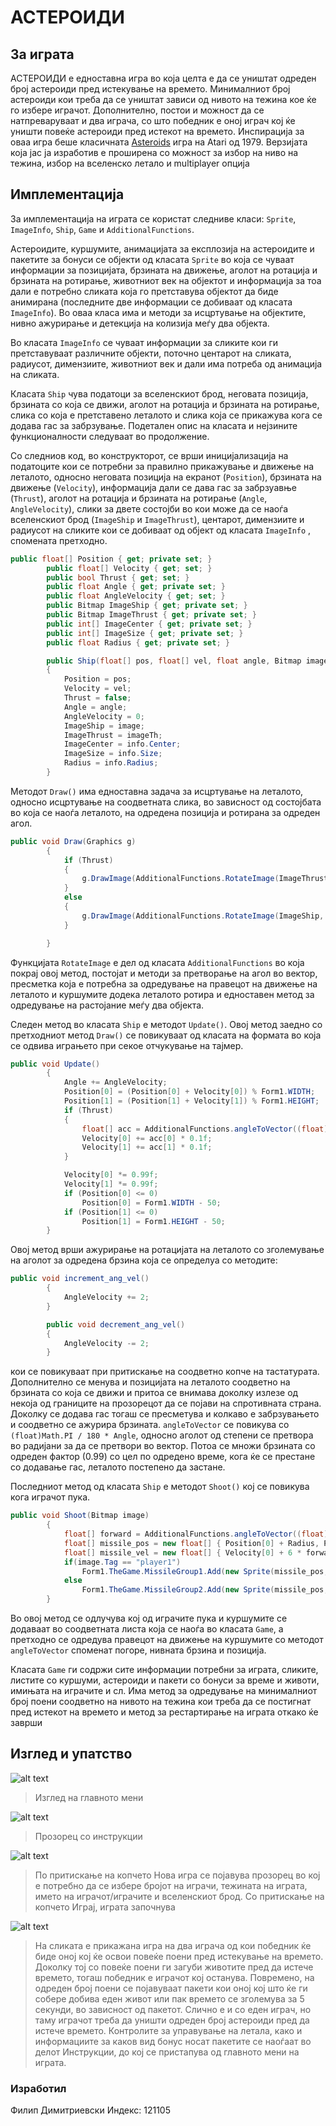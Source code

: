 АСТЕРОИДИ
=========

## За играта
АСТЕРОИДИ е едноставна игра во која целта е да се уништат одреден број астероиди пред истекување на времето. Минималниот број астероиди кои треба да се уништат зависи од нивото на тежина кое ќе го избере играчот. Дополнително, постои и можност да се натпреваруваат и два играча, со што победник е оној играч кој ќе уништи повеќе астероиди пред истекот на времето.
Инспирација за оваа игра беше класичната [Asteroids] игра на Atari од 1979.
Верзијата која јас ја изработив е проширена со можност за избор на ниво на тежина, избор  на вселенско летало и multiplayer опција

## Имплементација
За имплементација на играта се користат следниве класи: `Sprite`, `ImageInfo`, `Ship`, `Game` и `AdditionalFunctions`.

Астероидите, куршумите, анимацијата за експлозија на астероидите и пакетите за бонуси се објекти од класатa `Sprite` во која се чуваат информации за  позицијата, брзината на движење, аголот на ротација и брзината на ротирање, животниот век на објектот и информација за тоа дали е потребно сликата која го претставува објектот да биде анимирана (последните две информации се добиваат од класата `ImageInfo`). Во оваа класа има и методи за исцртување на објектите, нивно ажурирање и детекција на колизија меѓу два објекта.

Во класата `ImageInfo` се чуваат информации за сликите кои ги претставуваат различните објекти, поточно центарот на сликата, радиусот, димензиите, животниот век и дали има потреба од анимација на сликата.

Класата `Ship` чува податоци за вселенскиот брод, неговата позиција, брзината со која се движи, аголот на ротација и брзината на ротирање, слика со која е претставено леталото и слика која се прикажува кога се додава гас за забрзување. Подетален опис на класата и нејзините функционалности следуваат во продолжение.

Со следниов код, во конструкторот, се врши иницијализација на податоците кои се потребни за правилно прикажување и движење на леталото, односно неговата позиција на екранот (`Position`),  брзината  на движење (`Velocity`), информација дали се дава гас за забрзуавње (`Thrust`), аголот на ротација и брзината на ротирање (`Angle`, `AngleVelocity`), слики за двете состојби во кои може да се наоѓа вселенскиот брод (`ImageShip` и `ImageThrust`), центарот, димензиите и радиусот на сликите кои се добиваат од објект од класата `ImageInfo` , спомената претходно.

```c#
public float[] Position { get; private set; }
        public float[] Velocity { get; set; }
        public bool Thrust { get; set; }
        public float Angle { get; private set; }
        public float AngleVelocity { get; set; }
        public Bitmap ImageShip { get; private set; }
        public Bitmap ImageThrust { get; private set; }
        public int[] ImageCenter { get; private set; }
        public int[] ImageSize { get; private set; }
        public float Radius { get; private set; }

        public Ship(float[] pos, float[] vel, float angle, Bitmap image, Bitmap imageTh, ImageInfo info)
        {
            Position = pos;
            Velocity = vel;
            Thrust = false;
            Angle = angle;
            AngleVelocity = 0;
            ImageShip = image;
            ImageThrust = imageTh;
            ImageCenter = info.Center;
            ImageSize = info.Size;
            Radius = info.Radius;
        }
```
Методот `Draw()` има едноставна задача за исцртување на леталото, односно исцртување на соодветната слика, во зависност од состојбата во која се наоѓа леталото, на одредена позиција и ротирана за одреден агол.

```c#
public void Draw(Graphics g)
        {
            if (Thrust)
            {
                g.DrawImage(AdditionalFunctions.RotateImage(ImageThrust, Angle), Position[0], Position[1]);
            }
            else
            {
                g.DrawImage(AdditionalFunctions.RotateImage(ImageShip, Angle), Position[0], Position[1]);
            }

        }
```
Функцијата `RotateImage` е дел од класата `AdditionalFunctions` во која покрај овој метод, постојат и методи за претворање на агол во вектор, пресметка која е потребна за одредување на правецот на движење на леталото и куршумите додека леталото ротира и едноставен метод за одредување на растојание меѓу два објекта.

Следен метод во класата `Ship` е методот `Update()`. Овој метод заедно со претходниот метод `Draw()` се повикуваат од  класата на формата во која се одвива играњето при секое отчукување на тајмер.
```c#
public void Update()
        {
            Angle += AngleVelocity;
            Position[0] = (Position[0] + Velocity[0]) % Form1.WIDTH;
            Position[1] = (Position[1] + Velocity[1]) % Form1.HEIGHT;
            if (Thrust)
            {
                float[] acc = AdditionalFunctions.angleToVector((float)Math.PI / 180 * Angle);
                Velocity[0] += acc[0] * 0.1f;
                Velocity[1] += acc[1] * 0.1f;
            }

            Velocity[0] *= 0.99f;
            Velocity[1] *= 0.99f;
            if (Position[0] <= 0)
                Position[0] = Form1.WIDTH - 50;
            if (Position[1] <= 0)
                Position[1] = Form1.HEIGHT - 50;
        }
```
Овој метод врши ажурирање на ротацијата на леталото со зголемување на аголот за одредена брзина која се определуа со методите:

```c#
public void increment_ang_vel()
        {
            AngleVelocity += 2;
        }

        public void decrement_ang_vel()
        {
            AngleVelocity -= 2;
        } 
```
кои се повикуваат при притискање на соодветно копче на тастатурата. Дополнително се менува и позицијата на леталото соодветно на брзината со која се движи и притоа се внимава доколку излезе од некоја од границите на прозорецот да се појави на спротивната страна. Доколку се додава гас тогаш се пресметува и колкаво е забрзувањето и соодветно се ажурира брзината. `angleToVector` се повикува со `(float)Math.PI / 180 * Angle`, односно аголот од степени се претвора во радијани за да се претвори во вектор. Потоа се множи брзината со одреден фактор (0.99) со цел по одредено време, кога ќе се престане со додавање гас, леталото постепено да застане.

Последниот метод од класата `Ship` е методот `Shoot()` кој се повикува кога играчот пука.

```c#
public void Shoot(Bitmap image)
        {
            float[] forward = AdditionalFunctions.angleToVector((float)Math.PI / 180 * Angle);
            float[] missile_pos = new float[] { Position[0] + Radius, Position[1] + Radius};
            float[] missile_vel = new float[] { Velocity[0] + 6 * forward[0],Velocity[1] + 6 * forward[1]};
            if(image.Tag == "player1")
                Form1.TheGame.MissileGroup1.Add(new Sprite(missile_pos, missile_vel, Angle, 0, image, Form1.MissileInfo));
            else
                Form1.TheGame.MissileGroup2.Add(new Sprite(missile_pos, missile_vel, Angle, 0, image, Form1.MissileInfo));
        }
```
Во овој метод се одлучува кој од играчите пука и куршумите се додаваат во соодветната листа која се наоѓа во класата `Game`, а претходно се одредува правецот на движење на куршумите со методот `angleToVector` споменат погоре, нивната брзина и позиција.

Класата `Game` ги содржи сите информации потребни за играта, сликите, листите со куршуми, астероиди и пакети со бонуси за време и животи, имињата на играчите и сл. Има метод за одредување на минималниот број поени соодветно на нивото на тежина кои треба да се постигнат пред истекот на времето и метод за рестартирање на играта откако ќе заврши

## Изглед и упатство

![alt text](https://dl.dropbox.com/s/5xov7crv8ahw8vu/Capture.PNG "Главно мени")
>Изглед на главното мени

![alt text](https://dl.dropbox.com/s/aed26i630cdk2cc/Capture1.PNG "Инструкции")
>Прозорец со инструкции

![alt text](https://dl.dropbox.com/s/k4easpzxyp4pnsk/Capture3.PNG "Нова игра")
>По притискање на копчето Нова игра се појавува прозорец во кој е потребно да се избере бројот на играчи, тежината на играта, името на играчот/играчите и вселенскиот брод. Со притискање на копчето Играј, играта започнува

![alt text](https://dl.dropbox.com/s/gnfxsoedtuvfgtg/Capture4.PNG "Игра со 2 играча")
>На сликата е прикажана игра на два играча од кои победник ќе биде оној кој ќе освои повеќе поени пред истекување на времето. Доколку тој со повеќе поени ги загуби животите пред да истече времето, тогаш победник е играчот кој останува. Повремено, на одреден број поени се појавуваат пакети кои оној кој што ќе ги собере добива еден живот или пак времето се зголемува за 5 секунди, во зависност од пакетот. Слично е и со еден играч, но таму играчот треба да уништи одреден број астероиди пред да истече времето. Контролите за управување на летала, како и информациите за каков вид бонус носат пакетите се наоѓаат во делот Инструкции, до кој се пристапува од главното мени на играта.

### Изработил
Филип Димитриевски 
Индекс: 121105

[asteroids]:http://atari.com/arcade#!/arcade/asteroids/play
